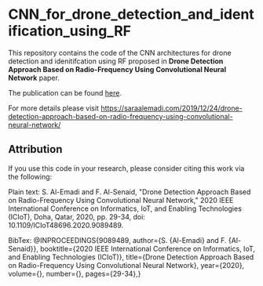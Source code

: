 # CNN_for_drone_detection_and_identification_using_RF

This repository contains the code of the CNN architectures for drone detection and idenitifcation using RF proposed in **Drone Detection Approach Based on Radio-Frequency Using Convolutional Neural Network** paper. 

The publication can be found [here](https://ieeexplore.ieee.org/document/9089489).

For more details please visit https://saraalemadi.com/2019/12/24/drone-detection-approach-based-on-radio-frequency-using-convolutional-neural-network/

## Attribution ##
If you use this code in your research, please consider citing this work via the following:

Plain text:
S. Al-Emadi and F. Al-Senaid, "Drone Detection Approach Based on Radio-Frequency Using Convolutional Neural Network," 2020 IEEE International Conference on Informatics, IoT, and Enabling Technologies (ICIoT), Doha, Qatar, 2020, pp. 29-34, doi: 10.1109/ICIoT48696.2020.9089489.

BibTex:
@INPROCEEDINGS{9089489,  author={S. {Al-Emadi} and F. {Al-Senaid}},  booktitle={2020 IEEE International Conference on Informatics, IoT, and Enabling Technologies (ICIoT)},   title={Drone Detection Approach Based on Radio-Frequency Using Convolutional Neural Network},   year={2020},  volume={},  number={},  pages={29-34},}
